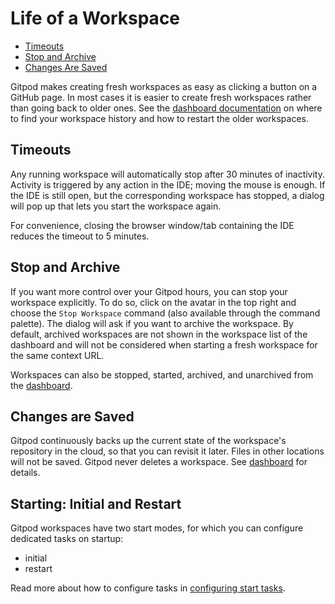 # Life of a Workspace

 * [Timeouts](#timeouts)
 * [Stop and Archive](#stop-and-archive)
 * [Changes Are Saved](#changes-are-saved)

Gitpod makes creating fresh workspaces as easy as clicking a button on a GitHub page.
In most cases it is easier to create fresh workspaces rather than going back to older ones.
See the [dashboard documentation](/docs/60_dashboard/) on where to find your workspace history
and how to restart the older workspaces.

## Timeouts
Any running workspace will automatically stop after 30 minutes of inactivity. Activity is triggered
by any action in the IDE; moving the mouse is enough. If the IDE is still open, but the
corresponding workspace has stopped, a dialog will pop up that lets you start the workspace
again.

For convenience, closing the browser window/tab containing the IDE reduces the timeout to 5 minutes.

## Stop and Archive
If you want more control over your Gitpod hours, you can stop your workspace explicitly. To
do so, click on the avatar in the top right and choose the `Stop Workspace` command (also available
through the command palette). The dialog will ask if you want to archive the workspace. By default,
archived workspaces are not shown in the workspace list of the dashboard and will not be considered
when starting a fresh workspace for the same context URL.

Workspaces can also be stopped, started, archived, and unarchived from the
[dashboard](/docs/60_dashboard/).

## Changes are Saved
Gitpod continuously backs up the current state of the workspace's repository in the cloud, so that
you can revisit it later. Files in other locations will not be saved. Gitpod never deletes a
workspace. See [dashboard](/docs/60_dashboard/) for details.

## Starting: Initial and Restart
Gitpod workspaces have two start modes, for which you can configure dedicated tasks on startup:
 - initial
 - restart

Read more about how to configure tasks in [configuring start tasks](/docs/44_config_start_tasks/).

